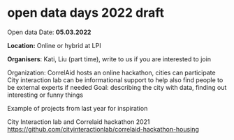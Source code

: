 # open data days 2022 draft


Open data Date:
**05.03.2022**

**Location:** Online or hybrid at LPI 

**Organisers**: Kati, Liu (part time), write to us if you are interested to join

Organization:
CorrelAid hosts an online hackathon, cities can participate 
City interaction lab can be informational support to help also find people to be external experts if needed
Goal: describing the city with data, finding out interesting or funny things

Example of projects from last year for inspiration 

City Interaction lab and Correlaid hackathon 2021
https://github.com/cityinteractionlab/correlaid-hackathon-housing 
